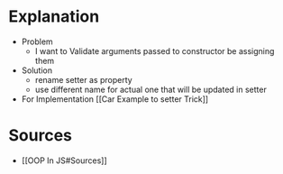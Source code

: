 # Explanation
- Problem
    - I want to Validate arguments passed to constructor be assigning them
- Solution
	- rename setter as property 
	- use different name for actual one that will be updated in setter
 - For Implementation [[Car Example to setter Trick]]
# Sources
- [[OOP In JS#Sources]]
